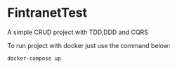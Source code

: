 # FintranetTest
A simple CRUD project with TDD,DDD and CQRS

To run project with docker just use the command below:

```
docker-compose up
```
